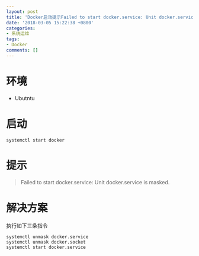 ```yaml
---
layout: post
title: 'Docker启动提示Failed to start docker.service: Unit docker.service is masked.'
date: '2018-03-05 15:22:38 +0800'
categories:
- 系统运维
tags:
- Docker
comments: []
---
```

# 环境

- Ubutntu

# 启动

```shell
systemctl start docker
```

# 提示

> Failed to start docker.service: Unit docker.service is masked.

# 解决方案

执行如下三条指令

```shell
systemctl unmask docker.service
systemctl unmask docker.socket
systemctl start docker.service
```
